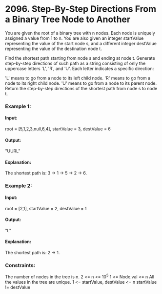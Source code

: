 # 2096. Step-By-Step Directions From a Binary Tree Node to Another
You are given the root of a binary tree with n nodes. Each node is uniquely assigned a value from 1 to n. You are also given an integer startValue representing the value of the start node s, and a different integer destValue representing the value of the destination node t.

Find the shortest path starting from node s and ending at node t. Generate step-by-step directions of such path as a string consisting of only the uppercase letters 'L', 'R', and 'U'. Each letter indicates a specific direction:

'L' means to go from a node to its left child node.
'R' means to go from a node to its right child node.
'U' means to go from a node to its parent node.
Return the step-by-step directions of the shortest path from node s to node t.

### Example 1:
#### Input:
root = [5,1,2,3,null,6,4], startValue = 3, destValue = 6
#### Output:
"UURL"
#### Explanation: 
The shortest path is: 3 → 1 → 5 → 2 → 6.

### Example 2:
#### Input: 
root = [2,1], startValue = 2, destValue = 1
#### Output:
"L"
#### Explanation: 
The shortest path is: 2 → 1.
 
### Constraints:
The number of nodes in the tree is n.
2 <= n <= $`10^5`$
1 <= Node.val <= n
All the values in the tree are unique.
1 <= startValue, destValue <= n
startValue != destValue


